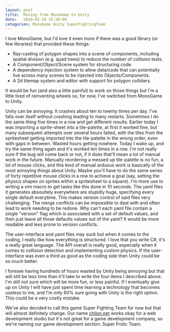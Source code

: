 ```yaml
---
layout: post
title:  Moving from MonoGame to Unity
date:   2019-02-10 15:20:00
categories: MonoGame Unity SuperFightingTeam
---
```


I love MonoGame, but I'd love it even more if there was a good library (or few libraries) that provided these things:
- Ray-casting of polygon shapes into a scene of components, including spatial division (e.g. quad trees) to reduce the number of collision tests.
- A Component/Object/Scene system for structuring code.
- A dependency injection system to allow data/code that can potentially live across many scenes to be injected into Objects/Components.
- A 2d tilemap system and editor with support for polygon colliders.

It would be fun (and also a little painful) to work on those things but I'm a little tired of reinventing wheels so, for now, I've switched from MonoGame to Unity.

Unity can be annoying. It crashes about ten to twenty times per day. I've falls over itself without crashing leading to many restarts. Sometimes I do the same thing five times in a row and get different results. Earlier today I was importing a sprite-sheet into a tile-palette, at first it worked fine, but many subsequent attempts over several hours failed, with the tiles from the spritesheet getting imported into the tile-palette in the wrong order, even with gaps in between. Wasted hours getting nowhere. Today I wake up, and try the same thing again and it's worked ten times in a row. I'm not really sure if the bug will come back or not, if it does that'll mean a lot of manual work in the future. Manually reordering a messed up tile-palette is no fun, a lot of mouse clicks, and this kind of manual arduous work is basically of the most annoying things about Unity. Maybe you'll have to do the same series of forty repetitive mouse clicks in a row to achieve a goal (say, setting the physics shapes on sprites within a spritesheet to a square). I'm more use to writing a vim macro to get tasks like this done in 10 seconds. The yaml files it generates absoultely everywhere are stupidly huge, specifying every single default everytime. This makes version control of said files very challenging. The merge conflicts can be impossible to deal with and often lead to work needing to be redone. Why can't each yaml file contain a single "version" flag which is associated with a set of default values, and then just leave all those defaults values out of the yaml? It would be more readable and less prone to version conflicts.

The user-interface and yaml files may suck but when it comes to the coding, I really like how everything is structured. I love that you write C#, it's a really great language. The API overall is really good, especially when it comes to collision detection and implementing custom physics. If the user-interface was even a third as good as the coding side then Unity could be so much better.

I foresee having hundreds of hours wasted by Unity being annoying but that will still be less time than it'll take to write the four items I described above. I'm still not sure which will be more fun, or less painful. If I eventually give up on Unity I will have just spent time learning a technology that becomes useless to me, and I'm only 60% sure going with Unity is the right option. This could be a very costly mistake.

We've also decided to call this game Super Fighting Team for now but that will almost definitely change. Our name [chilon.net](http://chilon.net) works okay for a web development studio but it's not great for a game development company, so we're naming our game development section: Super Frolic Team.
